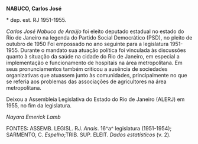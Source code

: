 **NABUCO, Carlos José**

\* dep. est. RJ 1951-1955.

*Carlos José Nabuco de Araújo* foi eleito deputado estadual no estado do
Rio de Janeiro na legenda do Partido Social Democrático (PSD), no pleito
de outubro de 1950 Foi empossado no ano seguinte para a legislatura
1951-1955. Durante o mandato sua atuação política foi vinculada às
discussões quanto à situação da saúde na cidade do Rio de Janeiro, em
especial a implementação e funcionamento de hospitais na área
metropolitana. Em seus pronunciamentos também criticou a ausência de
sociedades organizativas que atuassem junto às comunidades,
principalmente no que se referia aos problemas das associações de
agricultores na área metropolitana.

Deixou a Assembleia Legislativa do Estado do Rio de Janeiro (ALERJ) em
1955, no fim da legislatura.

*Nayara Emerick Lamb*

FONTES: ASSEMB. LEGISL. RJ. *Anais*. 16^a^ legislatura (1951-1954);
SARMENTO, C. *Espelho*;TRIB. SUP. ELEIT. *Dados estatísticos* (v. 2).
